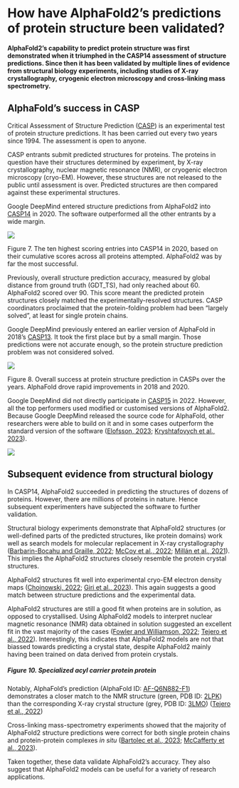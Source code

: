 # How have AlphaFold2’s predictions of protein structure been validated?

**AlphaFold2’s capability to predict protein structure was first demonstrated when it triumphed in the CASP14 assessment of structure predictions. Since then it has been validated by multiple lines of evidence from structural biology experiments, including studies of X-ray crystallography, cryogenic electron microscopy and cross-linking mass spectrometry.**

## **AlphaFold’s success in CASP**

Critical Assessment of Structure Prediction ([CASP](https://predictioncenter.org/index.cgi)) is an experimental test of protein structure predictions. It has been carried out every two years since 1994. The assessment is open to anyone.

CASP entrants submit predicted structures for proteins. The proteins in question have their structures determined by experiment, by X-ray crystallography, nuclear magnetic resonance (NMR), or cryogenic electron microscopy (cryo-EM). However, these structures are not released to the public until assessment is over. Predicted structures are then compared against these experimental structures.

Google DeepMind entered structure predictions from AlphaFold2 into [CASP14](https://predictioncenter.org/casp14/index.cgi) in 2020. The software outperformed all the other entrants by a wide margin.

![](https://ftp.ebi.ac.uk/pub/training/2024/On-demand/AF_CASP14.gif)

Figure 7. The ten highest scoring entries into CASP14 in 2020, based on their cumulative scores across all proteins attempted. AlphaFold2 was by far the most successful.

Previously, overall structure prediction accuracy, measured by global distance from ground truth (GDT\_TS), had only reached about 60. AlphaFold2 scored over 90. This score meant the predicted protein structures closely matched the experimentally-resolved structures. CASP coordinators proclaimed that the protein-folding problem had been “largely solved”, at least for single protein chains.

Google DeepMind previously entered an earlier version of AlphaFold in 2018’s [CASP13](https://predictioncenter.org/casp13/). It took the first place but by a small margin. Those predictions were not accurate enough, so the protein structure prediction problem was not considered solved.

![](https://lh7-us.googleusercontent.com/_BkbLSDY5zMIDo4Sza-QXz24DxJ7WHwcmFpm_xOIZIZGuTEiO_ZkgGicn-aIDErGAOlOeFLMELERcPRyamc_SkckEwF1p0jGOkHGcQ8AAoMkjjrRVS56eOWtlmjwsE_os6G-ITrsyU7WVHXAr7SiNbs)

Figure 8. Overall success at protein structure prediction in CASPs over the years. AlphaFold drove rapid improvements in 2018 and 2020.

Google DeepMind did not directly participate in [CASP15](https://predictioncenter.org/casp15/index.cgi) in 2022. However, all the top performers used modified or customised versions of AlphaFold2. Because Google DeepMind released the source code for AlphaFold, other researchers were able to build on it and in some cases outperform the standard version of the software ([Elofsson, 2023](https://doi.org/10.1016/j.sbi.2023.102594); [Kryshtafovych et al., 2023](https://onlinelibrary.wiley.com/doi/10.1002/prot.26617)).

![](https://lh7-us.googleusercontent.com/PfuIC2A8rK2wOrPVEnVhJT_2Kp3KHg3QTk20KXc-PdhDfpthIjM_NdTB1yElVEHaGOEYD9HU8KqopwW_8Zj-C9MEaAauhWBbIgS-WBmsrqRL6zRIKlWG1nIgCkLkugfJvCoB1So2FQp_iJTkRMFzK6g)

## **Subsequent evidence from structural biology**

In CASP14, AlphaFold2 succeeded in predicting the structures of dozens of proteins. However, there are millions of proteins in nature. Hence subsequent experimenters have subjected the software to further validation.

Structural biology experiments demonstrate that AlphaFold2 structures (or well-defined parts of the predicted structures, like protein domains) work well as search models for molecular replacement in X-ray crystallography ([Barbarin-Bocahu and Graille, 2022](https://doi.org/10.1107/S2059798322002157); [McCoy et al., 2022](https://doi.org/10.1107/S2059798321012122); [Millán et al., 2021](https://doi.org/10.1002/prot.26214)). This implies the AlphaFold2 structures closely resemble the protein crystal structures.

AlphaFold2 structures fit well into experimental cryo-EM electron density maps ([Chojnowski, 2022](https://doi.org/10.1107/s2059798322005009); [Giri et al., 2023](https://doi.org/10.1016/j.sbi.2023.102536)). This again suggests a good match between structure predictions and the experimental data.

AlphaFold2 structures are still a good fit when proteins are in solution, as opposed to crystallised. Using AlphaFold2 models to interpret nuclear magnetic resonance (NMR) data obtained in solution suggested an excellent fit in the vast majority of the cases ([Fowler and Williamson, 2022](https://doi.org/10.1016/j.str.2022.04.005); [Tejero et al., 2022](https://doi.org/10.3389/fmolb.2022.877000)). Interestingly, this indicates that AlphaFold2 models are not that biassed towards predicting a crystal state, despite AlphaFold2 mainly having been trained on data derived from protein crystals.












##### Figure 10. Specialized acyl carrier protein protein

Notably, AlphaFold’s prediction (AlphaFold ID: [AF-Q6N882-F1](https://alphafold.ebi.ac.uk/entry/Q6N882)) demonstrates a closer match to the NMR structure (green, PDB ID: [2LPK](https://doi.org/10.2210/pdb2lpk/pdb)) than the corresponding X-ray crystal structure (grey, PDB ID: [3LMO](https://doi.org/10.2210/pdb3lmo/pdb)) ([Tejero et al., 2022](https://doi.org/10.3389/fmolb.2022.877000))

Cross-linking mass-spectrometry experiments showed that the majority of AlphaFold2 structure predictions were correct for both single protein chains and protein-protein complexes *in situ* ([Bartolec et al., 2023](https://doi.org/10.1073/pnas.2219418120); [McCafferty et al., 2023](https://doi.org/10.1038/s42003-023-04773-7)).

Taken together, these data validate AlphaFold2’s accuracy. They also suggest that AlphaFold2 models can be useful for a variety of research applications.